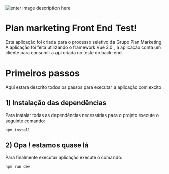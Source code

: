 ![enter image description here](https://www.planmkt.com.br/public/images/logo-plan.png)
# Plan marketing Front End Test!

Esta aplicação foi criada para o processo seletivo da Grupo Plan Marketing.
A aplicação foi feita utilizando o framework Vue 3.0 , a aplicação conta um cliente
para consumir a api criada no teste do back-end


# Primeiros passos

Aqui estará descrito todos os passos para executar a aplicação com excito . 

## 1) Instalação das dependências

Para instalar todas as dependências necessárias para o projeto execute o seguinte comando:

    npm install 



## 2) Opa ! estamos quase  lá 
Para finalmente executar aplicação execute o comando:

    npm run dev
   

